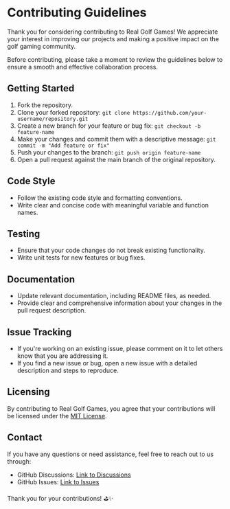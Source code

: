 # Contributing Guidelines

Thank you for considering contributing to Real Golf Games! We appreciate your interest in improving our projects and making a positive impact on the golf gaming community.

Before contributing, please take a moment to review the guidelines below to ensure a smooth and effective collaboration process.

## Getting Started

1. Fork the repository.
2. Clone your forked repository: `git clone https://github.com/your-username/repository.git`
3. Create a new branch for your feature or bug fix: `git checkout -b feature-name`
4. Make your changes and commit them with a descriptive message: `git commit -m "Add feature or fix"`
5. Push your changes to the branch: `git push origin feature-name`
6. Open a pull request against the main branch of the original repository.

## Code Style

- Follow the existing code style and formatting conventions.
- Write clear and concise code with meaningful variable and function names.

## Testing

- Ensure that your code changes do not break existing functionality.
- Write unit tests for new features or bug fixes.

## Documentation

- Update relevant documentation, including README files, as needed.
- Provide clear and comprehensive information about your changes in the pull request description.

## Issue Tracking

- If you're working on an existing issue, please comment on it to let others know that you are addressing it.
- If you find a new issue or bug, open a new issue with a detailed description and steps to reproduce.

## Licensing

By contributing to Real Golf Games, you agree that your contributions will be licensed under the [MIT License](https://opensource.org/licenses/MIT).

## Contact

If you have any questions or need assistance, feel free to reach out to us through:

- GitHub Discussions: [Link to Discussions](https://github.com/orgs/realgolf/discussions)
- GitHub Issues: [Link to Issues](https://github.com/realgolf/community/issues)

Thank you for your contributions! ⛳️✨
